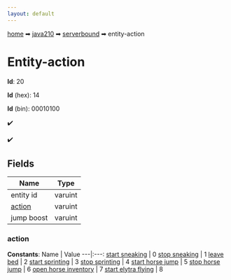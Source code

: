 ```yaml
---
layout: default
---
```


[home](/) ➡ [java210](/protocol/java210) ➡ [serverbound](/protocol/java210/serverbound) ➡ entity-action

# Entity-action

**Id**: 20

**Id** (hex): 14

**Id** (bin): 00010100

✔️

✔️

## Fields

Name | Type
---|---
entity id | varuint
[action](#action) | varuint
jump boost | varuint

### action

**Constants**:
Name | Value
---|:---:
[start sneaking](action_start-sneaking) | 0
[stop sneaking](action_stop-sneaking) | 1
[leave bed](action_leave-bed) | 2
[start sprinting](action_start-sprinting) | 3
[stop sprinting](action_stop-sprinting) | 4
[start horse jump](action_start-horse-jump) | 5
[stop horse jump](action_stop-horse-jump) | 6
[open horse inventory](action_open-horse-inventory) | 7
[start elytra flying](action_start-elytra-flying) | 8

